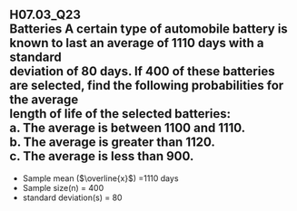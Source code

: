 H07.03_Q23  
Batteries A certain type of automobile battery is known to last an average of 1110 days with a standard  
deviation of 80 days. If 400 of these batteries are selected, find the following probabilities for the average  
length of life of the selected batteries:  
a. The average is between 1100 and 1110.  
b. The average is greater than 1120.  
c. The average is less than 900.  
---
- Sample mean ($\overline{x}$) =1110 days
- Sample size(n) = 400
- standard deviation(s) = 80

  
